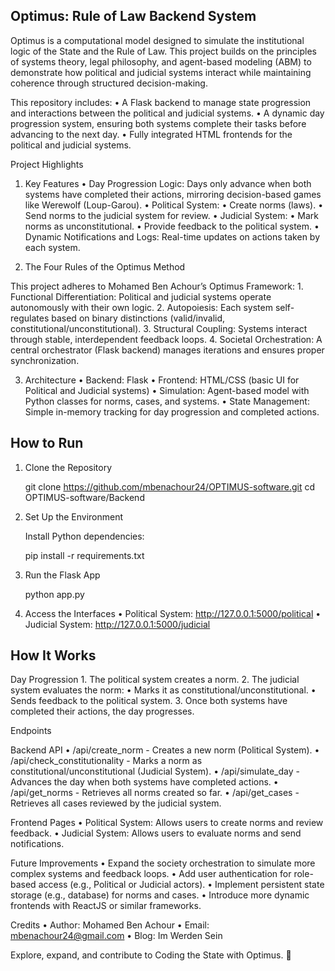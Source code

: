 Optimus: Rule of Law Backend System
--

Optimus is a computational model designed to simulate the institutional logic of the State and the Rule of Law. This project builds on the principles of systems theory, legal philosophy, and agent-based modeling (ABM) to demonstrate how political and judicial systems interact while maintaining coherence through structured decision-making.

This repository includes:
	•	A Flask backend to manage state progression and interactions between the political and judicial systems.
	•	A dynamic day progression system, ensuring both systems complete their tasks before advancing to the next day.
	•	Fully integrated HTML frontends for the political and judicial systems.

Project Highlights

1. Key Features
	•	Day Progression Logic: Days only advance when both systems have completed their actions, mirroring decision-based games like Werewolf (Loup-Garou).
	•	Political System:
	•	Create norms (laws).
	•	Send norms to the judicial system for review.
	•	Judicial System:
	•	Mark norms as unconstitutional.
	•	Provide feedback to the political system.
	•	Dynamic Notifications and Logs: Real-time updates on actions taken by each system.

3. The Four Rules of the Optimus Method

This project adheres to Mohamed Ben Achour’s Optimus Framework:
	1.	Functional Differentiation: Political and judicial systems operate autonomously with their own logic.
	2.	Autopoiesis: Each system self-regulates based on binary distinctions (valid/invalid, constitutional/unconstitutional).
	3.	Structural Coupling: Systems interact through stable, interdependent feedback loops.
	4.	Societal Orchestration: A central orchestrator (Flask backend) manages iterations and ensures proper synchronization.

3. Architecture
	•	Backend: Flask
	•	Frontend: HTML/CSS (basic UI for Political and Judicial systems)
	•	Simulation: Agent-based model with Python classes for norms, cases, and systems.
	•	State Management: Simple in-memory tracking for day progression and completed actions.

How to Run
--

1. Clone the Repository

	git clone https://github.com/mbenachour24/OPTIMUS-software.git
	cd OPTIMUS-software/Backend

2. Set Up the Environment

	Install Python dependencies:
	
	pip install -r requirements.txt

3. Run the Flask App

	python app.py

4. Access the Interfaces
	•	Political System: http://127.0.0.1:5000/political
	•	Judicial System: http://127.0.0.1:5000/judicial

How It Works
--

Day Progression
	1.	The political system creates a norm.
	2.	The judicial system evaluates the norm:
	•	Marks it as constitutional/unconstitutional.
	•	Sends feedback to the political system.
	3.	Once both systems have completed their actions, the day progresses.

Endpoints

Backend API
	•	/api/create_norm - Creates a new norm (Political System).
	•	/api/check_constitutionality - Marks a norm as constitutional/unconstitutional (Judicial System).
	•	/api/simulate_day - Advances the day when both systems have completed actions.
	•	/api/get_norms - Retrieves all norms created so far.
	•	/api/get_cases - Retrieves all cases reviewed by the judicial system.

Frontend Pages
	•	Political System: Allows users to create norms and review feedback.
	•	Judicial System: Allows users to evaluate norms and send notifications.

Future Improvements
	•	Expand the society orchestration to simulate more complex systems and feedback loops.
	•	Add user authentication for role-based access (e.g., Political or Judicial actors).
	•	Implement persistent state storage (e.g., database) for norms and cases.
	•	Introduce more dynamic frontends with ReactJS or similar frameworks.

Credits
	•	Author: Mohamed Ben Achour
	•	Email: mbenachour24@gmail.com
	•	Blog: Im Werden Sein

Explore, expand, and contribute to Coding the State with Optimus. 🚀
